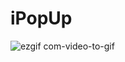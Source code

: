 # iPopUp
![ezgif com-video-to-gif](https://cloud.githubusercontent.com/assets/20968986/19387660/51bcf828-9224-11e6-8085-66d091f42530.gif)
